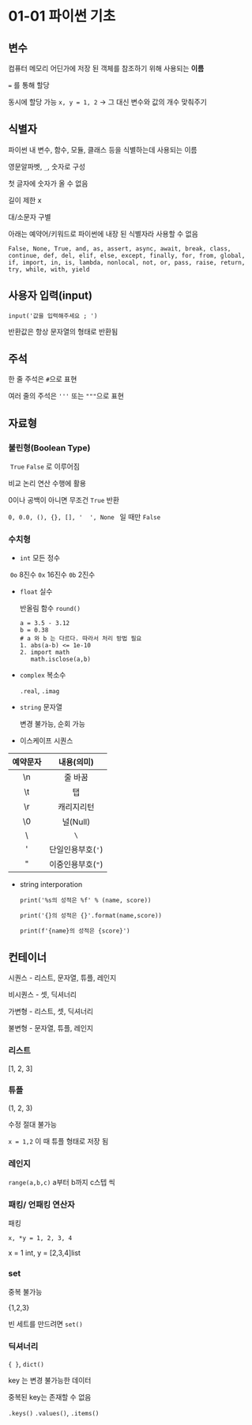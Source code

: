 # 01-01 파이썬 기초

## 변수

컴퓨터 메모리 어딘가에 저장 된 객체를 참조하기 위해 사용되는 **이름**

`=` 를 통해 할당

동시에 할당 가능 `x, y = 1, 2` -> 그 대신 변수와 값의 개수 맞춰주기

## 식별자

파이썬 내 변수, 함수, 모듈, 클래스 등을 식별하는데 사용되는 이름

영문알파벳, `_`, 숫자로 구성

첫 글자에 숫자가 올 수 없음

길이 제한 x

대/소문자 구별

아래는 예약어/키워드로 파이썬에 내장 된 식별자라 사용할 수 없음

```
False, None, True, and, as, assert, async, await, break, class, continue, def, del, elif, else, except, finally, for, from, global, if, import, in, is, lambda, nonlocal, not, or, pass, raise, return, try, while, with, yield
```

## 사용자 입력(input)

`input('값을 입력해주세요 ; ')`

반환값은 항상 문자열의 형태로 반환됨

## 주석

한 줄 주석은 `#`으로 표현

여러 줄의 주석은 `'''` 또는 `"""`으로 표현

## 자료형

### 불린형(Boolean Type)

​	`True` `False`  로 이루어짐

비교 논리 연산 수행에 활용

0이나 공백이 아니면 무조건 `True` 반환

`0, 0.0, (), {}, [], '  ', None ` 일 때만 `False`

### 수치형

- `int` 모든 정수

​     `0o` 8진수 `0x` 16진수 `0b` 2진수

- `float` 실수

  반올림 함수 `round()`

  ```
  a = 3.5 - 3.12
  b = 0.38
  # a 와 b 는 다르다. 따라서 처리 방법 필요
  1. abs(a-b) <= 1e-10
  2. import math
     math.isclose(a,b)
  ```

- `complex` 복소수

  `.real`, `.imag`

- `string`  문자열

  변경 불가능, 순회 가능

- 이스케이프 시퀀스

| 예약문자 |    내용(의미)     |
| :------: | :---------------: |
|    \n    |      줄 바꿈      |
|    \t    |        탭         |
|    \r    |    캐리지리턴     |
|    \0    |     널(Null)      |
|    \\    |        `\`        |
|    \'    | 단일인용부호(`'`) |
|    \"    | 이중인용부호(`"`) |

- string interporation

  ````
  print('%s의 성적은 %f' % (name, score))
  
  print('{}의 성적은 {}'.format(name,score))
  
  print(f'{name}의 성적은 {score}')
  
  ````

  

## 컨테이너

시퀀스 - 리스트, 문자열, 튜플, 레인지

비시퀀스 - 셋, 딕셔너리

가변형 - 리스트, 셋, 딕셔너리

불변형 - 문자열, 튜플, 레인지

### 리스트

[1, 2, 3]

### 튜플

(1, 2, 3)

수정 절대 불가능

`x = 1,2` 이 때 튜플 형태로 저장 됨

### 레인지

`range(a,b,c)` a부터 b까지 c스텝 씩

### 패킹/ 언패킹 연산자

패킹

`x, *y = 1, 2, 3, 4`

x = 1 int, y = [2,3,4]list 

### set

중복 불가능

{1,2,3}

빈 세트를 만드려면 `set()` 

### 딕셔너리

`{ }`, `dict()`

key 는 변경 불가능한 데이터

중복된 key는 존재할 수 없음

`.keys()` `.values()`, `.items()`

